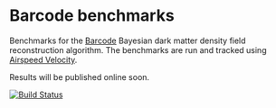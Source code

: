 # Barcode benchmarks
Benchmarks for the [Barcode](https://github.com/egpbos/barcode) Bayesian dark matter density field reconstruction algorithm.
The benchmarks are run and tracked using [Airspeed Velocity](https://asv.readthedocs.io/).

Results will be published online soon.

[![Build Status](https://travis-ci.org/egpbos/barcode-asv.svg?branch=master)](https://travis-ci.org/egpbos/barcode-asv)